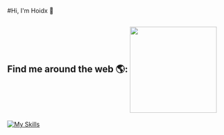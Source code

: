 #Hi, I'm Hoidx 👋 


## Find me around the web 🌎: <img align="center" width="200" height="200" src="https://media.tenor.com/i_K3zWsgcG8AAAAi/hacker-pepe.gif"/>









[![My Skills](https://skillicons.dev/icons?i=react,next,tailwind,redux,bootstrap,mongodb,graphql,firebase,jest,figma&perline=10)](https://skillicons.dev)

